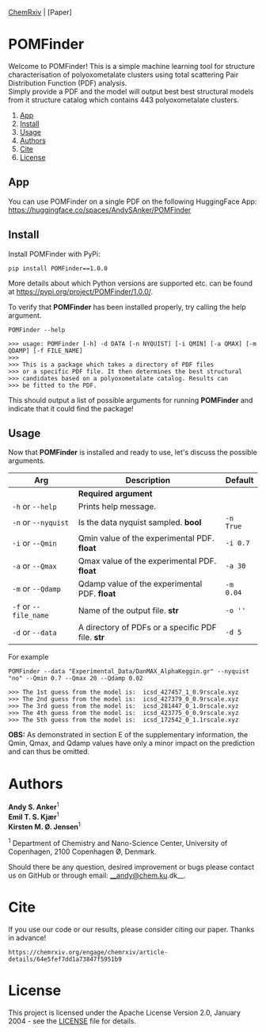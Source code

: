 [ChemRxiv](https://chemrxiv.org/engage/chemrxiv/article-details/64e5fef7dd1a73847f5951b9)  |  [Paper]

# POMFinder
Welcome to POMFinder!
This is a simple machine learning tool for structure characterisation of polyoxometalate clusters using total scattering Pair 
Distribution Function (PDF) analysis.  
Simply provide a PDF and the model will output best best structural models from it structure catalog which contains 443 polyoxometalate clusters. 

1. [App](#app)
2. [Install](#install)
3. [Usage](#usage)
4. [Authors](#authors)
5. [Cite](#cite)
6. [License](#license)

## App
You can use POMFinder on a single PDF on the following HuggingFace App:
https://huggingface.co/spaces/AndySAnker/POMFinder

## Install
Install POMFinder with PyPi:
```
pip install POMFinder==1.0.0
```
More details about which Python versions are supported etc. can be found at https://pypi.org/project/POMFinder/1.0.0/.

To verify that __POMFinder__ has been installed properly, try calling the help argument.
```
POMFinder --help

>>> usage: POMFinder [-h] -d DATA [-n NYQUIST] [-i QMIN] [-a QMAX] [-m QDAMP] [-f FILE_NAME]       
>>> 
>>> This is a package which takes a directory of PDF files 
>>> or a specific PDF file. It then determines the best structural 
>>> candidates based on a polyoxometalate catalog. Results can
>>> be fitted to the PDF. 
```  
This should output a list of possible arguments for running __POMFinder__ and indicate that it could find the package! 

## Usage
Now that __POMFinder__ is installed and ready to use, let's discuss the possible arguments.

| Arg | Description | Default |  
| --- | --- |  --- |  
|  | __Required argument__ | | 
| `-h` or `--help` | Prints help message. |    
| `-n` or `--nyquist` | Is the data nyquist sampled. __bool__ | `-n True`
| `-i` or `--Qmin` | Qmin value of the experimental PDF. __float__ | `-i 0.7` 
| `-a` or `--Qmax` | Qmax value of the experimental PDF. __float__ | `-a 30` 
| `-m` or `--Qdamp` | Qdamp value of the experimental PDF. __float__ | `-m 0.04`
| `-f` or `--file_name` | Name of the output file. __str__ | `-o ''` 
| `-d` or `--data` | A directory of PDFs or a specific PDF file. __str__ | `-d 5` 

For example
```  
POMFinder --data "Experimental_Data/DanMAX_AlphaKeggin.gr" --nyquist "no" --Qmin 0.7 --Qmax 20 --Qdamp 0.02

>>> The 1st guess from the model is:  icsd_427457_1_0.9rscale.xyz
>>> The 2nd guess from the model is:  icsd_427379_0_0.9rscale.xyz
>>> The 3rd guess from the model is:  icsd_281447_0_1.0rscale.xyz
>>> The 4th guess from the model is:  icsd_423775_0_0.9rscale.xyz
>>> The 5th guess from the model is:  icsd_172542_0_1.1rscale.xyz

```  

**OBS:** As demonstrated in section E of the supplementary information, the Qmin, Qmax, and Qdamp values have only a minor impact on the prediction and can thus be omitted.

# Authors
__Andy S. Anker__<sup>1</sup>   
__Emil T. S. Kjær__<sup>1</sup>  
__Kirsten M. Ø. Jensen__<sup>1</sup>    
 
<sup>1</sup> Department of Chemistry and Nano-Science Center, University of Copenhagen, 2100 Copenhagen Ø, Denmark.   

Should there be any question, desired improvement or bugs please contact us on GitHub or 
through email: __andy@chem.ku.dk__.

# Cite
If you use our code or our results, please consider citing our paper. Thanks in advance!
```
https://chemrxiv.org/engage/chemrxiv/article-details/64e5fef7dd1a73847f5951b9
```

# License
This project is licensed under the Apache License Version 2.0, January 2004 - see the [LICENSE](LICENSE) file for details.

